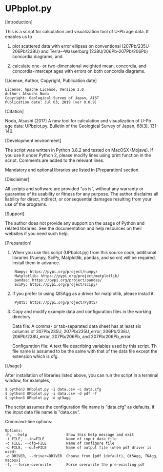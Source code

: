 # UPbplot.py

[Introduction]

This is a script for calculation and visualization tool of U-Pb age
data.  It enables us to

1. plot scattered data with error ellipses on conventional
(207Pb/235U-206Pb/238U) and Terra--Wasserburg (238U/206Pb-207Pb/206Pb)
concordia diagrams, and

2. calculate one- or two-dimensional weighted mean, concordia, and
concordia-intercept ages with errors on both concordia diagrams.


[License, Author, Copyright, Publication date]

	License: Apache License, Version 2.0
	Author: Atsushi Noda
	Copyright: Geological Survey of Japan, AIST
	Publication date: Jul 03, 2019 (ver 0.0.9)


[Citation]

Noda, Atsushi (2017) A new tool for calculation and visualization
of U-Pb age data: UPbplot.py.  Bulletin of the Geological Survey of
Japan, 68(3), 131-140.


[Development environment]

The script was written in Python 3.8.2 and tested on MacOSX
(Mojave).  If you use it under Python 2, please modify lines using 
print function in the script.  Comments are added to the relevant lines.

Mandatory and optional libraries are listed in [Preparation] section.


[Disclaimer]

All scripts and software are provided "as is", without any
warranty or guarantee of its usability or fitness for any purpose.
The author disclaims all liability for direct, indirect, or
consequential damages resulting from your use of the programs.


[Support]

The author does not provide any support on the usage of Python and
related libraries.  See the documentation and help resources on their
websites if you need such help.


[Preparation]

1. When you use this script (UPbplot.py) from this source code,
   additional libraries (Numpy, SciPy, Matplotlib, pandas, and so on)
   will be required.  Install them in advance.

		Numpy: https://pypi.org/project/numpy/
		Matplotlib: https://pypi.org/project/matplotlib/
		pandas: https://pypi.org/project/pandas/
		SciPy: https://pypi.org/project/scipy/

2. If you prefer to using Qt5Agg as a driver for matplotlib, please install it.

		PyQt5: https://pypi.org/project/PyQt5/

3. Copy and modify example data and configuration files in the working
   directory

   Data file: A comma- or tab-separated data sheet has at least six
      columns of 207Pb/235U, 207Pb/235U_error, 206Pb/238U,
      206Pb/238U_error, 207Pb/206Pb, and 207Pb/206Pb_error

   Configuration file: A text file describing variables used by this
      script.  Th file name is assumed to be the same with that of the
      data file except the extension which is cfg.

[Usage]:

After installation of libraries listed above, you can run the script
in a terminal window, for examples,

	$ python3 UPbplot.py -i data.csv -c data.cfg
	$ python3 UPbplot.py -i data.csv -d pdf -f
	$ python3 UPbplot.py -d qt5agg

The script assumes the configuration file name is "data.cfg" as
defaults, if the input data file name is "data.csv".

Command-line options:

	Options:
	-h, --help                  Show this help message and exit
	-i FILE, --in=FILE          Name of input data file
	-c FILE, --cfg=FILE         Name of configure file
	-o FILE, --out=FILE         Name of output file (when pdf driver is used)
	-d DRIVER, --driver=DRIVER  Choose from [pdf (default), Qt5Agg, TKAgg, macosx]
	-f, --force-overwrite       Force overwrite the pre-existing pdf

